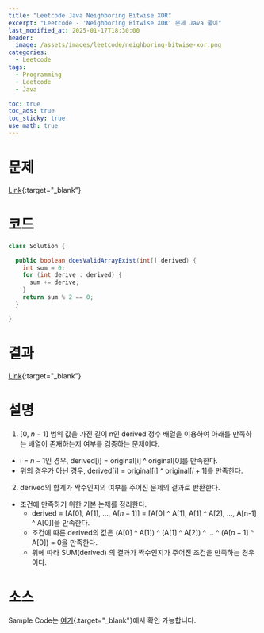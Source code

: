 ```yaml
---
title: "Leetcode Java Neighboring Bitwise XOR"
excerpt: "Leetcode - 'Neighboring Bitwise XOR' 문제 Java 풀이"
last_modified_at: 2025-01-17T18:30:00
header:
  image: /assets/images/leetcode/neighboring-bitwise-xor.png
categories:
  - Leetcode
tags:
  - Programming
  - Leetcode
  - Java

toc: true
toc_ads: true
toc_sticky: true
use_math: true
---
```

# 문제
[Link](https://leetcode.com/problems/neighboring-bitwise-xor/){:target="_blank"}

# 코드
```java
class Solution {

  public boolean doesValidArrayExist(int[] derived) {
    int sum = 0;
    for (int derive : derived) {
      sum += derive;
    }
    return sum % 2 == 0;
  }

}
```

# 결과
[Link](https://leetcode.com/problems/neighboring-bitwise-xor/submissions/1511343939/){:target="_blank"}

# 설명
1. [0, $n - 1$] 범위 값을 가진 길이 n인 derived 정수 배열을 이용하여 아래를 만족하는 배열이 존재하는지 여부를 검증하는 문제이다.
- i = $n - 1$인 경우, derived[i] = original[i] ^ original[0]를 만족한다.
- 위의 경우가 아닌 경우, derived[i] = original[i] ^ original[$i + 1$]를 만족한다.

2. derived의 합계가 짝수인지의 여부를 주어진 문제의 결과로 반환한다.
- 조건에 만족하기 위한 기본 논제를 정리한다.
  - derived = [A[0], A[1], ..., A[$n - 1$]] = [A[0] ^ A[1], A[1] ^ A[2], ..., A[n-1] ^ A[0]]을 만족한다.
  - 조건에 따른 derived의 값은 (A[0] ^ A[1]) ^ (A[1] ^ A[2]) ^  ... ^ (A[$n - 1$] ^ A[0]) = 0을 만족한다.
  - 위에 따라 SUM(derived) 의 결과가 짝수인지가 주어진 조건을 만족하는 경우이다.

# 소스
Sample Code는 [여기](https://github.com/GracefulSoul/leetcode/blob/master/src/main/java/gracefulsoul/problems/NeighboringBitwiseXOR.java){:target="_blank"}에서 확인 가능합니다.